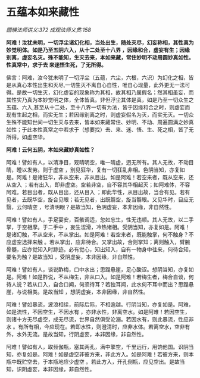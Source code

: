 # 五蕴本如来藏性
_圆瑛法师讲义:372 成观法师义贯:158_

**阿难！汝犹未明，一切浮尘诸幻化相，当处出生，随处灭尽，幻妄称相，其性真为妙觉明体。如是乃至五阴六入，从十二处至十八界 ，因缘和合，虚妄有生；因缘别离，虚妄名灭。殊不能知，生灭去来，本如来藏，常住妙明不动周圆妙真如性。性真常中，求于去 来迷悟生死，了无所得。**

佛言：阿难，汝今犹未明了一切浮尘（五蕴，六尘，六根，六识）为幻化之相，皆是从真心本性出生和灭尽,一切生灭不离自心自性，唯自心现量，此外更无一法可得。是故一切生灭，幻化虚妄的现象称为其相，故其相乃属假名；然其相虽妄，而其性实乃真为本妙觉明之体，全体皆真。非但浮尘其体是真，如是乃至一切众生之五蕴、六入,甚至从十二处，至十八界一切有为法，皆于因缘和合之时，则虚妄而现有生起之相，而实无生；若因缘别离之时，则虚妄假名为灭，而实无灭。一切众生殊不能知世间一切生灭与去来，皆本如来藏常住、妙明、不动、周遍圆满之妙真如性；于此本性真常之中若求于（想要找）去、来、迷、悟、生、死之相，皆了无所得，如虚空华。

**阿难！云何五阴，本如来藏妙真如性？**

阿难！譬如有人，以清净目，观晴明空，唯一晴虚，迥无所有。其人无故，不动目睛，瞪以发劳。则于虚空 ，别见狂华，复有一切狂乱非相。色阴当知，亦复如是。阿难！是诸狂华，非从空来，非从目出。如是阿难！若空来者，既从空来，还从空入 ；若有出入，即非虚空。空若非空，自不容其华相起灭；如阿难体，不容阿难。若目出者，既从目出，还从目入 ；即此华性，从目出故，当合有见。若有见者，去既华空，旋合见眼；若无见者，出既翳空，旋当翳眼。又见华时，目应无翳，云何晴空 ，号清明眼？是故当知，色阴虚妄，本非因缘，非自然性。

阿难！譬如有人，手足宴安，百骸调适，忽如忘生，性无违顺。其人无故，以二手掌，于空相摩。于二手中 ，妄生涩滑，冷热诸相。受阴当知，亦复如是。阿难！是诸幻触，不从空来，不从掌出。如是阿难！若空来者，既能触掌，何不触身？不应虚空选择来触 。若从掌出，应非待合。又掌出故，合则掌知；离则触入，臂腕骨髓，应亦觉知入时踪迹。必有觉心，知出知入，自有一物身中往来，何待合知，要名为触？是故当知 ，受阴虚妄，本非因缘，非自然性。

阿难！譬如有人，谈说酢梅，口中水出；思蹋悬崖，足心酸涩。想阴当知，亦复如是。阿难！如是酢说，不从梅生，非从口入。如是阿难！若梅生者，梅合自谈，何待人说？若从口入，自合口闻，何须待耳？若独耳闻，此水何不耳中而出？思蹋悬崖，与说相类。是故当知 ，想阴虚妄，本非因缘，非自然性。

阿难！譬如暴流，波浪相续，前际后际，不相逾越。行阴当知，亦复如是。阿难，如是流性，不因空生，不因水有 ，亦非水性，非离空水。如是阿难！若因空生，则诸十方无尽虚空，成无尽流，世界自然俱受沦溺。若因水有，则此暴流，性应非水 。有所有相，今应现在。若即水性，则澄清时，应非水体。若离空水，空非有外，水外无流。是故当知，行阴虚妄，本非因缘，非自然性。

阿难！譬如有人，取频伽瓶，塞其两孔，满中擎空，千里远行，用饷他国。识阴当知，亦复如是。阿难！如是虚空非彼方来，非此方入。如是阿难！若彼方来，则本瓶中既贮空去，于本瓶地应少虚空 。若此方入，开孔倒瓶，应见空出。是故当知，识阴虚妄，本非因缘，非自然性。

